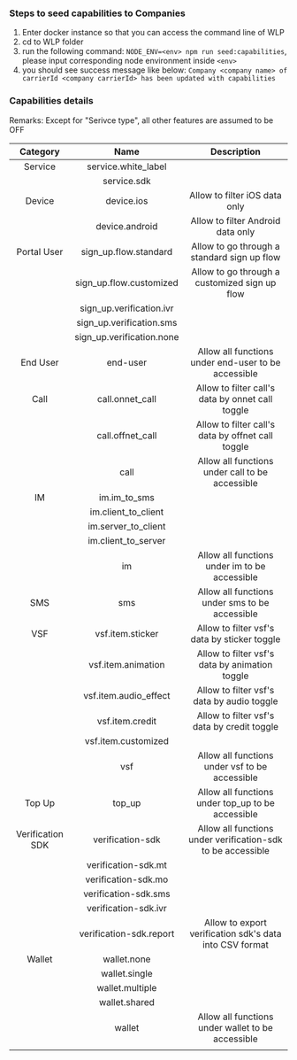 ### Steps to seed capabilities to Companies

1. Enter docker instance so that you can access the command line of WLP
2. cd to WLP folder
3. run the following command: `NODE_ENV=<env> npm run seed:capabilities`, please input corresponding node environment inside `<env>`
4. you should see success message like below: `Company <company name> of carrierId <company carrierId> has been updated with capabilities`

### Capabilities details
Remarks: Except for "Serivce type", all other features are assumed to be OFF

|     Category     |            Name           |                         Description                         |
|:----------------:|:-------------------------:|:-----------------------------------------------------------:|
|      Service     | service.white_label       |                                                             |
|                  | service.sdk               |                                                             |
|      Device      | device.ios                | Allow to filter iOS data only                               |
|                  | device.android            | Allow to filter Android data only                           |
|    Portal User   | sign_up.flow.standard     | Allow to go through a standard sign up flow                 |
|                  | sign_up.flow.customized   | Allow to go through a customized sign up flow               |
|                  | sign_up.verification.ivr  |                                                             |
|                  | sign_up.verification.sms  |                                                             |
|                  | sign_up.verification.none |                                                             |
|     End User     | end-user                  | Allow all functions under end-user to be accessible         |
|       Call       | call.onnet_call           | Allow to filter call's data by onnet call toggle            |
|                  | call.offnet_call          | Allow to filter call's data by offnet call toggle           |
|                  | call                      | Allow all functions under call to be accessible             |
|        IM        | im.im_to_sms              |                                                             |
|                  | im.client_to_client       |                                                             |
|                  | im.server_to_client       |                                                             |
|                  | im.client_to_server       |                                                             |
|                  | im                        | Allow all functions under im to be accessible               |
|        SMS       | sms                       | Allow all functions under sms to be accessible              |
|        VSF       | vsf.item.sticker          | Allow to filter vsf's data by sticker toggle                |
|                  | vsf.item.animation        | Allow to filter vsf's data by animation toggle              |
|                  | vsf.item.audio_effect     | Allow to filter vsf's data by audio toggle                  |
|                  | vsf.item.credit           | Allow to filter vsf's data by credit toggle                 |
|                  | vsf.item.customized       |                                                             |
|                  | vsf                       | Allow all functions under vsf to be accessible              |
|      Top Up      | top_up                    | Allow all functions under top_up to be accessible           |
| Verification SDK | verification-sdk          | Allow all functions under verification-sdk to be accessible |
|                  | verification-sdk.mt       |                                                             |
|                  | verification-sdk.mo       |                                                             |
|                  | verification-sdk.sms      |                                                             |
|                  | verification-sdk.ivr      |                                                             |
|                  | verification-sdk.report   | Allow to export verification sdk's data into CSV format     |
|      Wallet      | wallet.none               |                                                             |
|                  | wallet.single             |                                                             |
|                  | wallet.multiple           |                                                             |
|                  | wallet.shared             |                                                             |
|                  | wallet                    | Allow all functions under wallet to be accessible           |
|                  |                           |                                                             |

